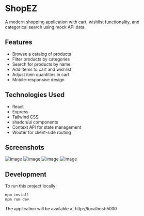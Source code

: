 # ShopEZ

A modern shopping application with cart, wishlist functionality, and categorical search using mock API data.

## Features

- Browse a catalog of products
- Filter products by categories
- Search for products by name
- Add items to cart and wishlist
- Adjust item quantities in cart
- Mobile-responsive design

## Technologies Used

- React
- Express
- Tailwind CSS
- shadcn/ui components
- Context API for state management
- Wouter for client-side routing

## Screenshots
![image](https://github.com/user-attachments/assets/994b96bb-08f7-4dc5-9919-09df05802b1b)
![image](https://github.com/user-attachments/assets/99c75206-3cd7-40d3-81f5-458305d0f85d)
![image](https://github.com/user-attachments/assets/41fb96a1-78a9-447b-a3db-c36ecb50ca8b)
![image](https://github.com/user-attachments/assets/b2432b55-4ccf-4878-a7e2-3d615ea9382b)


## Development

To run this project locally:

```bash
npm install
npm run dev
```

The application will be available at http://localhost:5000
